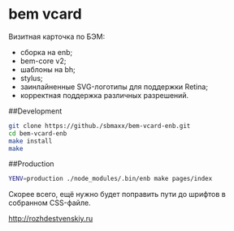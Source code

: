 # bem vcard

Визитная карточка по БЭМ:
* сборка на enb;
* bem-core v2;
* шаблоны на bh;
* stylus;
* заинлайненные SVG-логотипы для поддержки Retina;
* корректная поддержка различных разрешений.

##Development
```bash
git clone https://github./sbmaxx/bem-vcard-enb.git
cd bem-vcard-enb
make install
make
```

##Production
```bash
YENV=production ./node_modules/.bin/enb make pages/index
```

Скорее всего, ещё нужно будет поправить пути до шрифтов в собранном CSS-файле.

http://rozhdestvenskiy.ru
